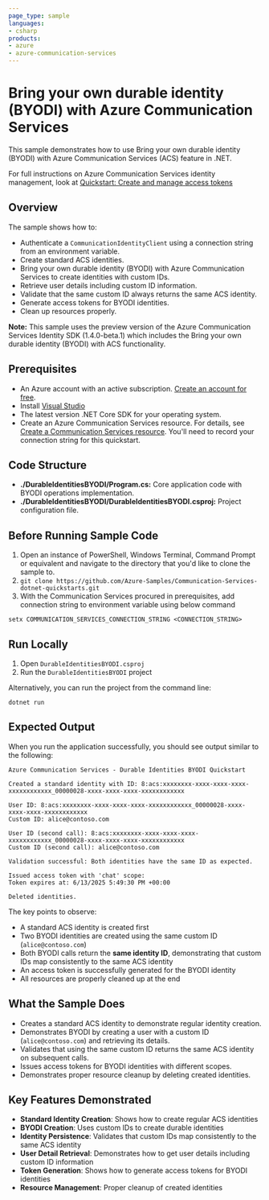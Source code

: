 ```yaml
---
page_type: sample
languages:
- csharp
products:
- azure
- azure-communication-services
---
```


# Bring your own durable identity (BYODI) with Azure Communication Services

This sample demonstrates how to use Bring your own durable identity (BYODI) with Azure Communication Services (ACS) feature in .NET.

For full instructions on Azure Communication Services identity management, look at [Quickstart: Create and manage access tokens](https://docs.microsoft.com/azure/communication-services/quickstarts/access-tokens?pivots=programming-language-csharp)

## Overview

The sample shows how to:
- Authenticate a `CommunicationIdentityClient` using a connection string from an environment variable.
- Create standard ACS identities.
- Bring your own durable identity (BYODI) with Azure Communication Services to create identities with custom IDs.
- Retrieve user details including custom ID information.
- Validate that the same custom ID always returns the same ACS identity.
- Generate access tokens for BYODI identities.
- Clean up resources properly.

**Note:** This sample uses the preview version of the Azure Communication Services Identity SDK (1.4.0-beta.1) which includes the Bring your own durable identity (BYODI) with ACS functionality.

## Prerequisites

- An Azure account with an active subscription. [Create an account for free](https://azure.microsoft.com/free/?WT.mc_id=A261C142F). 
- Install [Visual Studio](https://visualstudio.microsoft.com/downloads/)
- The latest version .NET Core SDK for your operating system.
- Create an Azure Communication Services resource. For details, see [Create a Communication Services resource](https://docs.microsoft.com/azure/communication-services/quickstarts/create-communication-resource). You'll need to record your connection string for this quickstart.

## Code Structure

- **./DurableIdentitiesBYODI/Program.cs:** Core application code with BYODI operations implementation.
- **./DurableIdentitiesBYODI/DurableIdentitiesBYODI.csproj:** Project configuration file.

## Before Running Sample Code

1. Open an instance of PowerShell, Windows Terminal, Command Prompt or equivalent and navigate to the directory that you'd like to clone the sample to.
2. `git clone https://github.com/Azure-Samples/Communication-Services-dotnet-quickstarts.git`
3. With the Communication Services procured in prerequisites, add connection string to environment variable using below command

```
setx COMMUNICATION_SERVICES_CONNECTION_STRING <CONNECTION_STRING>
```

## Run Locally

1. Open `DurableIdentitiesBYODI.csproj`
2. Run the `DurableIdentitiesBYODI` project

Alternatively, you can run the project from the command line:

```console
dotnet run
```

## Expected Output

When you run the application successfully, you should see output similar to the following:

```console
Azure Communication Services - Durable Identities BYODI Quickstart

Created a standard identity with ID: 8:acs:xxxxxxxx-xxxx-xxxx-xxxx-xxxxxxxxxxxx_00000028-xxxx-xxxx-xxxx-xxxxxxxxxxxx

User ID: 8:acs:xxxxxxxx-xxxx-xxxx-xxxx-xxxxxxxxxxxx_00000028-xxxx-xxxx-xxxx-xxxxxxxxxxxx
Custom ID: alice@contoso.com

User ID (second call): 8:acs:xxxxxxxx-xxxx-xxxx-xxxx-xxxxxxxxxxxx_00000028-xxxx-xxxx-xxxx-xxxxxxxxxxxx
Custom ID (second call): alice@contoso.com

Validation successful: Both identities have the same ID as expected.

Issued access token with 'chat' scope:
Token expires at: 6/13/2025 5:49:30 PM +00:00

Deleted identities.
```

The key points to observe:
- A standard ACS identity is created first
- Two BYODI identities are created using the same custom ID (`alice@contoso.com`)
- Both BYODI calls return the **same identity ID**, demonstrating that custom IDs map consistently to the same ACS identity
- An access token is successfully generated for the BYODI identity
- All resources are properly cleaned up at the end

## What the Sample Does

- Creates a standard ACS identity to demonstrate regular identity creation.
- Demonstrates BYODI by creating a user with a custom ID (`alice@contoso.com`) and retrieving its details.
- Validates that using the same custom ID returns the same ACS identity on subsequent calls.
- Issues access tokens for BYODI identities with different scopes.
- Demonstrates proper resource cleanup by deleting created identities.

## Key Features Demonstrated

- **Standard Identity Creation**: Shows how to create regular ACS identities
- **BYODI Creation**: Uses custom IDs to create durable identities  
- **Identity Persistence**: Validates that custom IDs map consistently to the same ACS identity
- **User Detail Retrieval**: Demonstrates how to get user details including custom ID information
- **Token Generation**: Shows how to generate access tokens for BYODI identities
- **Resource Management**: Proper cleanup of created identities
